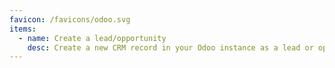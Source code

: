 ```yaml
---
favicon: /favicons/odoo.svg
items:
  - name: Create a lead/opportunity
    desc: Create a new CRM record in your Odoo instance as a lead or opportunity
---
```


<script setup>
  import CustomListing from '../../components/CustomListing.vue'
</script>

<CustomListing />